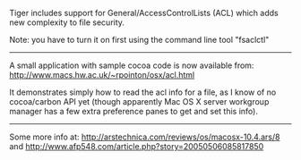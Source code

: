 Tiger includes support for General/AccessControlLists (ACL) which adds new complexity to file security. 

Note: you have to turn it on first using the command line tool "fsaclctl"

----

A small application with sample cocoa code is now available from:
http://www.macs.hw.ac.uk/~rpointon/osx/acl.html

It demonstrates simply how to read the acl info for a file, as I know of no cocoa/carbon API yet (though apparently Mac OS X server workgroup manager has a few extra preference panes to get and set this info).

----

Some more info at: http://arstechnica.com/reviews/os/macosx-10.4.ars/8 and  http://www.afp548.com/article.php?story=20050506085817850